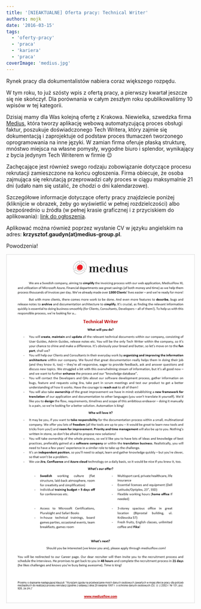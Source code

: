 ```yaml
---
title: '[NIEAKTUALNE] Oferta pracy: Technical Writer'
authors: mojk
date: '2016-03-15'
tags:
  - 'oferty-pracy'
  - 'praca'
  - 'kariera'
  - 'praca'
coverImage: 'medius.jpg'
---
```


Rynek pracy dla dokumentalistów nabiera coraz większego rozpędu.

<!--truncate-->

W tym roku, to już szósty wpis z ofertą pracy, a pierwszy kwartał jeszcze się
nie skończył. Dla porównania w całym zeszłym roku opublikowaliśmy 10 wpisów w
tej kategorii.

Dzisiaj mamy dla Was kolejną ofertę z Krakowa. Niewielka, szwedzka firma
[Medius](http://www.mediusflow.com/en), która tworzy aplikację webową
automatyzującą proces obsługi faktur, poszukuje doświadczonego Tech Writera,
który zajmie się dokumentacją i zaprojektuje od podstaw proces tłumaczeń
tworzonego oprogramowania na inne języki. W zamian firma oferuje płaską
strukturę, mnóstwo miejsca na własne pomysły, wygodne biuro i splendor,
wynikający z bycia jedynym Tech Writerem w firmie 😉

Zachęcające jest również swego rodzaju zobowiązanie dotyczące procesu rekrutacji
zamieszczone na końcu ogłoszenia. Firma obiecuje, że osoba zajmująca się
rekrutacją przeprowadzi cały proces w ciągu maksymalnie 21 dni (udało nam się
ustalić, że chodzi o dni kalendarzowe).

Szczegółowe informacje dotyczące oferty pracy znajdziecie poniżej (kliknijcie w
obrazek, żeby go wyświetlić w pełnej rozdzielczości) albo bezpośrednio u źródła
(w pełnej krasie graficznej i z przyciskiem do aplikowania):
[link do ogłoszenia](http://web103.reachmee.com/ext/I019/823/job?site=7&lang=UK&validator=1280ac4b74bad3ddc86c5d1a23ddf24c&ihelper=http%3A%2F%2Fwww.mediusflow.com%2Fsv-SE%2FJobb&job_id=140).

Aplikować można również poprzez wysłanie CV w języku angielskim na adres:
**krzysztof.gaudyn(at)medius-group.pl**.

Powodzenia!

![medius_tech_writer](images/medius_tech_writer.png)
